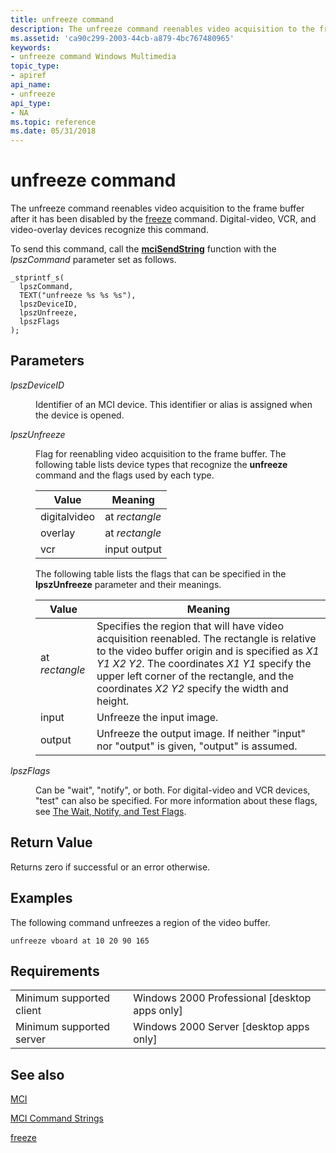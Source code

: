 ```yaml
---
title: unfreeze command
description: The unfreeze command reenables video acquisition to the frame buffer after it has been disabled by the freeze command. Digital-video, VCR, and video-overlay devices recognize this command.
ms.assetid: 'ca90c299-2003-44cb-a879-4bc767480965'
keywords:
- unfreeze command Windows Multimedia
topic_type:
- apiref
api_name:
- unfreeze
api_type:
- NA
ms.topic: reference
ms.date: 05/31/2018
---
```


# unfreeze command

The unfreeze command reenables video acquisition to the frame buffer after it has been disabled by the [freeze](freeze.md) command. Digital-video, VCR, and video-overlay devices recognize this command.

To send this command, call the [**mciSendString**](https://msdn.microsoft.com/library/Dd757161(v=VS.85).aspx) function with the *lpszCommand* parameter set as follows.

``` syntax
_stprintf_s(
  lpszCommand, 
  TEXT("unfreeze %s %s %s"), 
  lpszDeviceID, 
  lpszUnfreeze, 
  lpszFlags
); 
```

## Parameters

<dl> <dt>

<span id="lpszDeviceID"></span><span id="lpszdeviceid"></span><span id="LPSZDEVICEID"></span>*lpszDeviceID*
</dt> <dd>

Identifier of an MCI device. This identifier or alias is assigned when the device is opened.

</dd> <dt>

<span id="lpszUnfreeze"></span><span id="lpszunfreeze"></span><span id="LPSZUNFREEZE"></span>*lpszUnfreeze*
</dt> <dd>

Flag for reenabling video acquisition to the frame buffer. The following table lists device types that recognize the **unfreeze** command and the flags used by each type.



| Value        | Meaning        |
|--------------|----------------|
| digitalvideo | at *rectangle* |
| overlay      | at *rectangle* |
| vcr          | input output   |



 

The following table lists the flags that can be specified in the **lpszUnfreeze** parameter and their meanings.



| Value          | Meaning                                                                                                                                                                                                                                                                                    |
|----------------|--------------------------------------------------------------------------------------------------------------------------------------------------------------------------------------------------------------------------------------------------------------------------------------------|
| at *rectangle* | Specifies the region that will have video acquisition reenabled. The rectangle is relative to the video buffer origin and is specified as *X1 Y1 X2 Y2*. The coordinates *X1 Y1* specify the upper left corner of the rectangle, and the coordinates *X2 Y2* specify the width and height. |
| input          | Unfreeze the input image.                                                                                                                                                                                                                                                                  |
| output         | Unfreeze the output image. If neither "input" nor "output" is given, "output" is assumed.                                                                                                                                                                                                  |



 

</dd> <dt>

<span id="lpszFlags"></span><span id="lpszflags"></span><span id="LPSZFLAGS"></span>*lpszFlags*
</dt> <dd>

Can be "wait", "notify", or both. For digital-video and VCR devices, "test" can also be specified. For more information about these flags, see [The Wait, Notify, and Test Flags](the-wait-notify-and-test-flags.md).

</dd> </dl>

## Return Value

Returns zero if successful or an error otherwise.

## Examples

The following command unfreezes a region of the video buffer.

``` syntax
unfreeze vboard at 10 20 90 165
```

## Requirements



|                                     |                                                            |
|-------------------------------------|------------------------------------------------------------|
| Minimum supported client<br/> | Windows 2000 Professional \[desktop apps only\]<br/> |
| Minimum supported server<br/> | Windows 2000 Server \[desktop apps only\]<br/>       |



## See also

<dl> <dt>

[MCI](mci.md)
</dt> <dt>

[MCI Command Strings](mci-command-strings.md)
</dt> <dt>

[freeze](freeze.md)
</dt> </dl>

 

 





